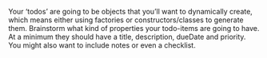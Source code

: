 Your ‘todos’ are going to be objects that you’ll want to dynamically create, which means either using factories or constructors/classes to generate them.
Brainstorm what kind of properties your todo-items are going to have. At a minimum they should have a title, description, dueDate and priority. You might also want to include notes or even a checklist.
